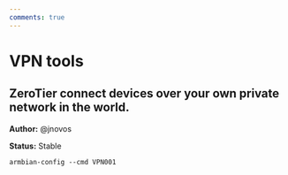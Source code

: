 ```yaml
---
comments: true
---
```


# VPN tools

## ZeroTier connect devices over your own private network in the world.

**Author:** @jnovos

**Status:** Stable


~~~ custombash title="ZeroTier connect devices over your own private network in the world.:"
armbian-config --cmd VPN001
~~~
